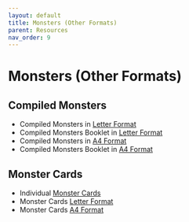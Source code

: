```yaml
---
layout: default
title: Monsters (Other Formats)
parent: Resources
nav_order: 9
---
```


# Monsters (Other Formats)

## Compiled Monsters
- Compiled Monsters in [Letter Format](https://drive.google.com/file/d/1x4YwsTsJBWdKYjSvNYiKsECFmuQ3xxVw/view?usp=sharing)
- Compiled Monsters Booklet in [Letter Format](https://drive.google.com/file/d/1hRpfj1hHSw96GoYf5k-oJHlaeOIpL7yS/view?usp=sharing)
- Compiled Monsters in [A4 Format](https://drive.google.com/file/d/1jzNj7DQFrmfwvOa2HNaba7onAg0lIicF/view?usp=sharing)
- Compiled Monsters Booklet in [A4 Format](https://drive.google.com/file/d/1eCdl70tA9RIM3wsKWfZXPFpFkrN8U7CP/view?usp=drivesdk)

## Monster Cards
- Individual [Monster Cards](https://drive.google.com/drive/folders/1CCIETDQwb_4Sy0mN5WB49f8l_nwdDPpC?usp=sharing)
- Monster Cards [Letter Format](https://drive.google.com/file/d/1oRA1j_0qUWmA8v3TdLR42rU1QBWQnDI5/view?usp=sharing)
- Monster Cards [A4 Format](https://drive.google.com/file/d/1lOzJPUaVCA98u9xwq8kUOgTyWlzh7OGZ/view?usp=sharing)
